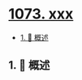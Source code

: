 # [1073. xxx](https://github.com/Tdahuyou/TNotes.leetcode/tree/main/notes/1073.%20xxx)

<!-- region:toc -->

- [1. 📝 概述](#1--概述)

<!-- endregion:toc -->

## 1. 📝 概述

